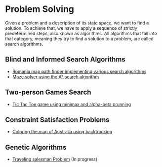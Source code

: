 # Problem Solving

Given a problem and a description of its state space, we want to find a solution. To achieve that, we have to apply a sequence of strictly predetermined steps, also known as algorithms. All algorithms that fall into that category, meaning they try to find a solution to a problem, are called search algorithms.

## Blind and Informed Search Algorithms

* [Romania map path finder implementing various search algorithms](https://github.com/sotostzam/artificial-intelligence/tree/master/problem-solving/search-algorithms)
* [Maze solver using the A* search algorithm](https://github.com/sotostzam/artificial-intelligence/tree/master/problem-solving/maze-a-star)

## Two-person Games Search

* [Tic Tac Toe game using minimax and alpha-beta prunning](https://github.com/sotostzam/artificial-intelligence/tree/master/problem-solving/tic-tac-toe-minimax)

## Constraint Satisfaction Problems

* [Coloring the map of Australia using backtracking](https://github.com/sotostzam/artificial-intelligence/tree/master/problem-solving/coloring-map-csp)

## Genetic Algorithms

* [Traveling salesman Problem](https://github.com/sotostzam/artificial-intelligence/tree/master/problem-solving/traveling-salesman-problem) (In progress)
